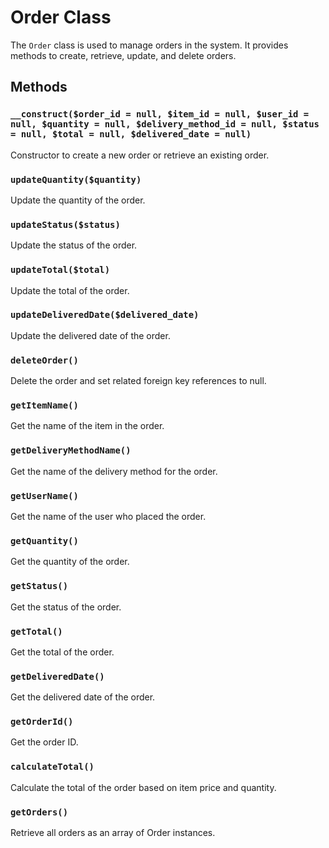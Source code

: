 # Order Class

The `Order` class is used to manage orders in the system. It provides methods to create, retrieve, update, and delete orders.

## Methods

### `__construct($order_id = null, $item_id = null, $user_id = null, $quantity = null, $delivery_method_id = null, $status = null, $total = null, $delivered_date = null)`
Constructor to create a new order or retrieve an existing order.

### `updateQuantity($quantity)`
Update the quantity of the order.

### `updateStatus($status)`
Update the status of the order.

### `updateTotal($total)`
Update the total of the order.

### `updateDeliveredDate($delivered_date)`
Update the delivered date of the order.

### `deleteOrder()`
Delete the order and set related foreign key references to null.

### `getItemName()`
Get the name of the item in the order.

### `getDeliveryMethodName()`
Get the name of the delivery method for the order.

### `getUserName()`
Get the name of the user who placed the order.

### `getQuantity()`
Get the quantity of the order.

### `getStatus()`
Get the status of the order.

### `getTotal()`
Get the total of the order.

### `getDeliveredDate()`
Get the delivered date of the order.

### `getOrderId()`
Get the order ID.

### `calculateTotal()`
Calculate the total of the order based on item price and quantity.

### `getOrders()`
Retrieve all orders as an array of Order instances.
